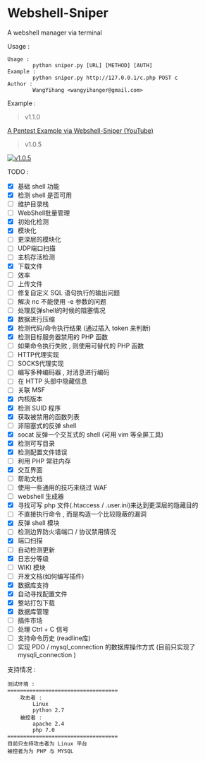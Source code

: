 # Webshell-Sniper
A webshell manager via terminal

Usage :
```
Usage : 
        python sniper.py [URL] [METHOD] [AUTH]
Example : 
        python sniper.py http://127.0.0.1/c.php POST c
Author : 
        WangYihang <wangyihanger@gmail.com>
```

Example : 

> v1.1.0

[A Pentest Example via Webshell-Sniper (YouTube)](https://www.youtube.com/watch?v=iAUwb8SSS4s)

> v1.0.5

[![v1.0.5](https://asciinema.org/a/Si84wbgKpRBmfyhrnPOL6H4nj.png)](https://asciinema.org/a/130893)


TODO :
- [x] 基础 shell 功能
- [x] 检测 shell 是否可用
- [ ] 维护目录栈
- [ ] WebShell批量管理
- [x] 初始化检测
- [x] 模块化
- [ ] 更深层的模块化
- [ ] UDP端口扫描
- [ ] 主机存活检测
- [x] 下载文件
- [ ] 效率
- [ ] 上传文件
- [ ] 修复自定义 SQL 语句执行的输出问题
- [ ] 解决 nc 不能使用 -e 参数的问题
- [ ] 处理反弹shell的时候的阻塞情况
- [x] 数据进行压缩
- [x] 检测代码/命令执行结果 (通过插入 token 来判断)
- [x] 检测目标服务器禁用的 PHP 函数
- [ ] 如果命令执行失败 , 则使用可替代的 PHP 函数
- [ ] HTTP代理实现
- [ ] SOCKS代理实现
- [ ] 编写多种编码器 , 对消息进行编码
- [ ] 在 HTTP 头部中隐藏信息
- [ ] 关联 MSF
- [x] 内核版本
- [x] 检测 SUID 程序
- [x] 获取被禁用的函数列表
- [ ] 非阻塞式的反弹 shell
- [x] socat 反弹一个交互式的 shell (可用 vim 等全屏工具)
- [x] 检测可写目录
- [x] 检测配置文件错误
- [ ] 利用 PHP 常驻内存
- [x] 交互界面
- [ ] 帮助文档
- [ ] 使用一些通用的技巧来绕过 WAF
- [ ] webshell 生成器
- [x] 寻找可写 php 文件(.htaccess / .user.ini)来达到更深层的隐藏目的
- [ ] 不直接执行命令 , 而是构造一个比较隐蔽的漏洞
- [x] 反弹 shell 模块
- [ ] 检测边界防火墙端口 / 协议禁用情况
- [x] 端口扫描
- [ ] 自动检测更新
- [x] 日志分等级
- [ ] WIKI 模块
- [ ] 开发文档(如何编写插件)
- [x] 数据库支持
- [x] 自动寻找配置文件
- [x] 整站打包下载
- [x] 数据库管理
- [ ] 插件市场
- [ ] 处理 Ctrl + C 信号
- [ ] 支持命令历史 (readline库)
- [ ] 实现 PDO / mysql_connection 的数据库操作方式 (目前只实现了 mysqli_connection )

支持情况 :
```
测试环境 :
===================================
    攻击者 :
        Linux
        python 2.7
    被控者 :
        apache 2.4
        php 7.0
===================================
目前只支持攻击者为 Linux 平台
被控者为为 PHP 与 MYSQL
```
